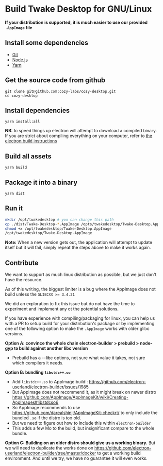 # Build Twake Desktop for GNU/Linux

**If your distribution is supported, it is much  easier to use our provided `.AppImage` file**

## Install some dependencies

- [Git](https://git-scm.com/)
- [Node.js](https://nodejs.org/)
- [Yarn](https://yarnpkg.com/)

## Get the source code from github

```
git clone git@github.com:cozy-labs/cozy-desktop.git
cd cozy-desktop
```

## Install dependencies

```
yarn install:all
```


**NB:** to speed things up electron will attempt to download a compiled binary. If you are strict about compiling everything on your computer, refer to [the electron build instructions]( https://github.com/electron/electron/blob/master/docs/development/build-instructions-linux.md#build-instructions-linux)

## Build all assets

```
yarn build
```

## Package it into a binary
```
yarn dist
```

## Run it
```bash
mkdir /opt/twakedesktop # you can change this path
cp ./dist/Twake-Desktop-*.AppImage /opts/twakedesktop/Twake-Desktop.AppImage
chmod +x /opt/twakedesktop/Twake-Desktop.AppImage
/opt/twakedesktop/Twake-Desktop.AppImage
```

**Note:** When a new version gets out, the application will attempt to update itself but it will fail, simply repeat the steps above to make it works again.


## Contribute

We want to support as much linux distribution as possible, but we just don't have the resource.

As of this writing, the biggest limiter is a bug where the AppImage does not build unless the `GLIBCXX >= 3.4.21`

We did an exploration to fix this issue but do not have the time to experiment and implement any ot the potential solutions.

If you have experience with compiling/packaging for linux, you can help us with a PR to setup build for your distribution's package or by implementing one of the following option to make the `.AppImage` works with older glibc versions.

**Option A: convince the whole chain electron-builder > prebuild > node-gyp to build against another libc version**

- Prebuild has a --libc options, not sure what value it takes, not sure which compilers it needs.

**Option B: bundling `libstdc++.so`**
- Add `libstdc++.so` to AppImage build : https://github.com/electron-userland/electron-builder/issues/1985
- But AppImage does not recommend it, as it might break on newer distro https://github.com/AppImage/AppImageKit/wiki/Creating-AppImages#libstdcso6
- So AppImage recommends to use https://github.com/darealshinji/AppImageKit-checkrt/ to only include the bundled `.so` if the distro is too old.
- But we need to figure out how to include this within `electron-builder`
- This adds a few Mo to the build, but insignificant compare to the whole bundle.

**Option C: Building on an older distro should give us a working binary.**
But we will need to duplicate the works done on https://github.com/electron-userland/electron-builder/tree/master/docker to get a working build environment. And until we try, we have no guarantee it will even works.
